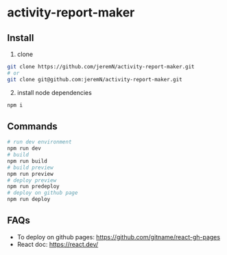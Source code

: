 # activity-report-maker

## Install

1. clone

```bash
git clone https://github.com/jeremN/activity-report-maker.git
# or
git clone git@github.com:jeremN/activity-report-maker.git
```

2. install node dependencies

```bash
npm i
```

## Commands

```bash
# run dev environment
npm run dev
# build
npm run build
# build preview
npm run preview
# deploy preview
npm run predeploy
# deploy on github page
npm run deploy
```

## FAQs

- To deploy on github pages: https://github.com/gitname/react-gh-pages
- React doc: https://react.dev/
